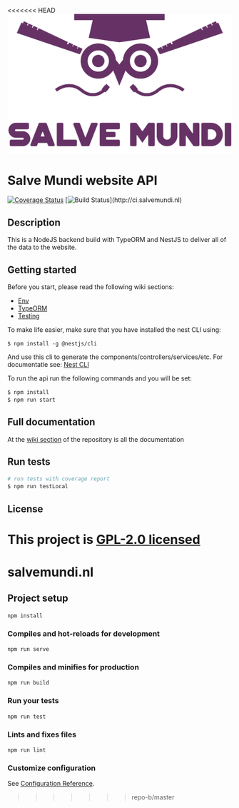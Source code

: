 <<<<<<< HEAD
![Salve Mundi Logo](/Logo_paars.png)
# Salve Mundi website API
[![Coverage Status](https://coveralls.io/repos/github/salvemundi/samu-api/badge.svg?branch=master)](https://coveralls.io/github/salvemundi/samu-api?branch=master)
[![Build Status](http://ci.salvemundi.nl/teamcity/app/rest/builds/buildType:(id:SamuApi_Build)/statusIcon)](http://ci.salvemundi.nl)

## Description

This is a NodeJS backend build with TypeORM and NestJS to deliver all of the data to the website. 

## Getting started

Before you start, please read the following wiki sections:
- [Env](https://github.com/salvemundi/samu-api/wiki/Environment-File-(.env))
- [TypeORM](https://github.com/salvemundi/samu-api/wiki/TypeORM)
- [Testing](https://github.com/salvemundi/samu-api/wiki)

To make life easier, make sure that you have installed the nest CLI using: 
```
$ npm install -g @nestjs/cli
```
And use this cli to generate the components/controllers/services/etc. For documentatie see: [Nest CLI](https://docs.nestjs.com/cli/usages)

To run the api run the following commands and you will be set:

```bash
$ npm install
$ npm run start
```

## Full documentation

At the [wiki section](https://github.com/salvemundi/samu-api/wiki) of the repository is all the documentation

## Run tests

```bash
# run tests with coverage report
$ npm run testLocal
```

## License

This project is [GPL-2.0 licensed](LICENSE)
=======
# salvemundi.nl

## Project setup
```
npm install
```

### Compiles and hot-reloads for development
```
npm run serve
```

### Compiles and minifies for production
```
npm run build
```

### Run your tests
```
npm run test
```

### Lints and fixes files
```
npm run lint
```

### Customize configuration
See [Configuration Reference](https://cli.vuejs.org/config/).
>>>>>>> repo-b/master
